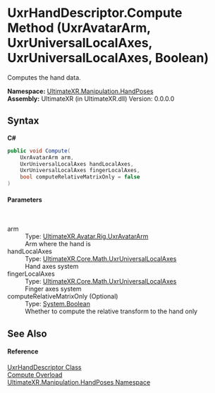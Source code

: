# UxrHandDescriptor.Compute Method (UxrAvatarArm, UxrUniversalLocalAxes, UxrUniversalLocalAxes, Boolean)
 

Computes the hand data.

**Namespace:**&nbsp;<a href="N_UltimateXR_Manipulation_HandPoses">UltimateXR.Manipulation.HandPoses</a><br />**Assembly:**&nbsp;UltimateXR (in UltimateXR.dll) Version: 0.0.0.0

## Syntax

**C#**<br />
``` C#
public void Compute(
	UxrAvatarArm arm,
	UxrUniversalLocalAxes handLocalAxes,
	UxrUniversalLocalAxes fingerLocalAxes,
	bool computeRelativeMatrixOnly = false
)
```


#### Parameters
&nbsp;<dl><dt>arm</dt><dd>Type: <a href="T_UltimateXR_Avatar_Rig_UxrAvatarArm">UltimateXR.Avatar.Rig.UxrAvatarArm</a><br />Arm where the hand is</dd><dt>handLocalAxes</dt><dd>Type: <a href="T_UltimateXR_Core_Math_UxrUniversalLocalAxes">UltimateXR.Core.Math.UxrUniversalLocalAxes</a><br />Hand axes system</dd><dt>fingerLocalAxes</dt><dd>Type: <a href="T_UltimateXR_Core_Math_UxrUniversalLocalAxes">UltimateXR.Core.Math.UxrUniversalLocalAxes</a><br />Finger axes system</dd><dt>computeRelativeMatrixOnly (Optional)</dt><dd>Type: <a href="https://docs.microsoft.com/dotnet/api/system.boolean" target="_blank" rel="noopener noreferrer">System.Boolean</a><br />Whether to compute the relative transform to the hand only</dd></dl>

## See Also


#### Reference
<a href="T_UltimateXR_Manipulation_HandPoses_UxrHandDescriptor">UxrHandDescriptor Class</a><br /><a href="Overload_UltimateXR_Manipulation_HandPoses_UxrHandDescriptor_Compute">Compute Overload</a><br /><a href="N_UltimateXR_Manipulation_HandPoses">UltimateXR.Manipulation.HandPoses Namespace</a><br />